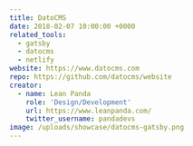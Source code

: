 ```yaml
---
title: DatoCMS
date: 2018-02-07 10:00:00 +0000
related_tools:
  - gatsby
  - datocms
  - netlify
website: https://www.datocms.com
repo: https://github.com/datocms/website
creator:
  - name: Lean Panda
    role: 'Design/Development'
    url: https://www.leanpanda.com/
    twitter_username: pandadevs
image: /uploads/showcase/datocms-gatsby.png
---
```

